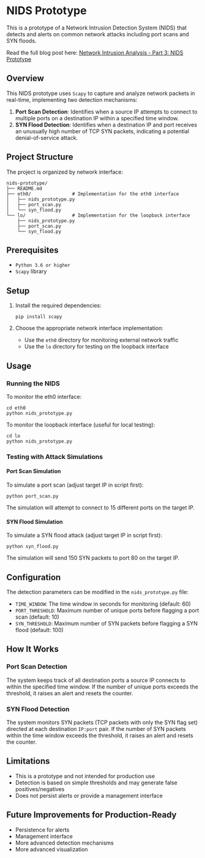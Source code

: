 # NIDS Prototype

This is a prototype of a Network Intrusion Detection System (NIDS) that detects and alerts on common network attacks including port scans and SYN floods.

Read the full blog post here: <a href="https://cuttypiedev.vercel.app/blog/network-intrusion-analysis-part-3-nids-prototype" target="_blank">Network Intrusion Analysis - Part 3: NIDS Prototype</a>

## Overview

This NIDS prototype uses `Scapy` to capture and analyze network packets in real-time, implementing two detection mechanisms:

1. **Port Scan Detection**: Identifies when a source IP attempts to connect to multiple ports on a destination IP within a specified time window.
2. **SYN Flood Detection**: Identifies when a destination IP and port receives an unusually high number of TCP SYN packets, indicating a potential denial-of-service attack.

## Project Structure

The project is organized by network interface:

```
nids-prototype/
├── README.md
├── eth0/               # Implementation for the eth0 interface
│   ├── nids_prototype.py
│   ├── port_scan.py
│   └── syn_flood.py
└── lo/                 # Implementation for the loopback interface
    ├── nids_prototype.py
    ├── port_scan.py
    └── syn_flood.py
```

## Prerequisites

- `Python 3.6 or higher`
- `Scapy` library

## Setup

1. Install the required dependencies:

   ```
   pip install scapy
   ```

2. Choose the appropriate network interface implementation:
   - Use the `eth0` directory for monitoring external network traffic
   - Use the `lo` directory for testing on the loopback interface

## Usage

### Running the NIDS

To monitor the eth0 interface:

```
cd eth0
python nids_prototype.py
```

To monitor the loopback interface (useful for local testing):

```
cd lo
python nids_prototype.py
```

### Testing with Attack Simulations

#### Port Scan Simulation

To simulate a port scan (adjust target IP in script first):

```
python port_scan.py
```

The simulation will attempt to connect to 15 different ports on the target IP.

#### SYN Flood Simulation

To simulate a SYN flood attack (adjust target IP in script first):

```
python syn_flood.py
```

The simulation will send 150 SYN packets to port 80 on the target IP.

## Configuration

The detection parameters can be modified in the `nids_prototype.py` file:

- `TIME_WINDOW`: The time window in seconds for monitoring (default: 60)
- `PORT_THRESHOLD`: Maximum number of unique ports before flagging a port scan (default: 10)
- `SYN_THRESHOLD`: Maximum number of SYN packets before flagging a SYN flood (default: 100)

## How It Works

### Port Scan Detection

The system keeps track of all destination ports a source IP connects to within the specified time window. If the number of unique ports exceeds the threshold, it raises an alert and resets the counter.

### SYN Flood Detection

The system monitors SYN packets (TCP packets with only the SYN flag set) directed at each destination `IP:port` pair. If the number of SYN packets within the time window exceeds the threshold, it raises an alert and resets the counter.

## Limitations

- This is a prototype and not intended for production use
- Detection is based on simple thresholds and may generate false positives/negatives
- Does not persist alerts or provide a management interface

## Future Improvements for Production-Ready

- Persistence for alerts
- Management interface
- More advanced detection mechanisms
- More advanced visualization
